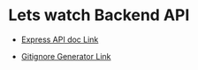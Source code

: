 # Lets watch  Backend API

- [Express API doc Link](https://expressjs.com/en/5x/api.html#express)

- [Gitignore Generator Link](https://mrkandreev.name/snippets/gitignore-generator/)

